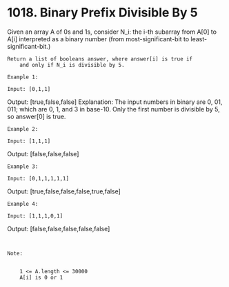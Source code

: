 # 1018. Binary Prefix Divisible By 5

Given an array A of 0s and 1s, consider
        N_i: the i-th subarray from A[0] to A[i] interpreted as
        a binary number (from most-significant-bit to least-significant-bit.)

    Return a list of booleans answer, where answer[i] is true if
        and only if N_i is divisible by 5.

    Example 1:

    Input: [0,1,1]
Output: [true,false,false]
Explanation: 
The input numbers in binary are 0, 01, 011; which are 0, 1, and 3 in base-10.  Only the first number is divisible by 5, so answer[0] is true.

    Example 2:

    Input: [1,1,1]
Output: [false,false,false]

    Example 3:

    Input: [0,1,1,1,1,1]
Output: [true,false,false,false,true,false]

    Example 4:

    Input: [1,1,1,0,1]
Output: [false,false,false,false,false]

     

    Note:

    
        1 <= A.length <= 30000
        A[i] is 0 or 1